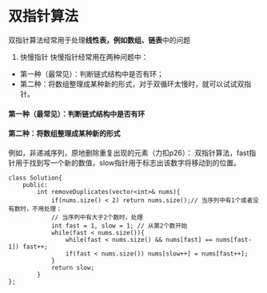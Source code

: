 # 双指针算法
双指针算法经常用于处理**线性表，例如数组、链表**中的问题
1. 快慢指针
快慢指针经常用在两种问题中：
+ 第一种（最常见）：判断链式结构中是否有环；
+ 第二种：将数组整理成某种新的形式，对于双循环太慢时，就可以试试双指针。

#### 第一种（最常见）：判断链式结构中是否有环


#### 第二种：将数组整理成某种新的形式
例如，非递减序列，原地删除重复出现的元素（力扣p26）：
双指针算法，fast指针用于找到写一个新的数值，slow指针用于标志出该数字将移动到的位置。
```
class Solution{
    public:
        int removeDuplicates(vector<int>& nums){
            if(nums.size() < 2) return nums.size();// 当序列中有1个或者没有数时，不用处理；
            // 当序列中有大于2个数时，处理
            int fast = 1, slow = 1; // 从第2个数开始
            while(fast < nums.size()){
                while(fast < nums.size() && nums[fast] == nums[fast-1]) fast++;
                if(fast < nums.size()) nums[slow++] = nums[fast++];
            }
            return slow;
        }
};
```
